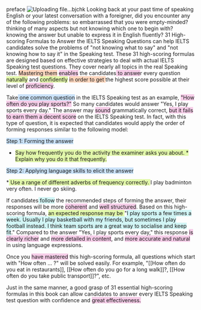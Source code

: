 preface
![Uploading file...bjchk]()
Looking back at your past time of speaking English or your latest conversation with a foreigner, did you encounter any of the following problems: so embarrassed that you were empty-minded? thinking of many aspects but not knowing which one to begin with? knowing the answer but unable to express it in English fluently? 31 High-scoring Formulas to Answer the IELTS Speaking Questions can help IELTS candidates solve the problems of "not knowing what to say" and "not knowing how to say it" in the Speaking test. These 31 high-scoring formulas are designed based on effective strategies to deal with actual IELTS Speaking test questions. They cover nearly all topics in the real Speaking test. <span style="background:rgba(255, 183, 139, 0.55)">Mastering them</span> <span style="background:rgba(240, 167, 216, 0.55)">enables</span> the candidates<span style="background:rgba(240, 167, 216, 0.55)"> to answe</span>r every question <span style="background:rgba(205, 244, 105, 0.55)">naturally</span> and <span style="background:rgba(205, 244, 105, 0.55)">confidently</span> <span style="background:rgba(255, 183, 139, 0.55)">in order to get </span>the highest score possible at their level of <span style="background:rgba(240, 167, 216, 0.55)">proficiency</span>. 

Take<span style="background:rgba(160, 204, 246, 0.55)"> one common question</span> in the IELTS Speaking test as an example, <span style="background:rgba(240, 167, 216, 0.55)">"How often do you play sports?"</span> So many candidates would answer "Yes, I play sports every day." The answer may <span style="background:rgba(240, 167, 216, 0.55)">sound</span> grammatically correct, <span style="background:rgba(240, 167, 216, 0.55)">but it fails to earn them a decent score</span> on the IELTS Speaking test. In fact, with this type of question, it is expected that candidates would apply the order of forming responses similar to the following model: 

<span style="background:rgba(160, 204, 246, 0.55)">Step 1: Forming the answer </span>

 * <span style="background:rgba(205, 244, 105, 0.55)">Say how frequently you do the activity the examiner asks you about. * Explain why you do it that frequently. </span>

<span style="background:rgba(160, 204, 246, 0.55)">Step 2: Applying language skills to elicit the answer </span>

 *<span style="background:rgba(205, 244, 105, 0.55)"> Use a range of different adverbs of frequency correctly. </span>I play badminton very often. I never go skiing. 

If candidates<span style="background:rgba(173, 239, 239, 0.55)"> follow</span> the recommended steps of forming the answer, their responses will be more <span style="background:rgba(240, 167, 216, 0.55)">coherent</span>  and <span style="background:rgba(240, 167, 216, 0.55)">well structured</span>. Based on this high-scoring formula, <span style="background:rgba(205, 244, 105, 0.55)">an expected response may be </span>"<span style="background:rgba(173, 239, 239, 0.55)">I play sports a few times a week. Usually I play basketball with my friends, but sometimes I play football instead. I think team sports are a great way to socialise and keep fit</span>." Compared to the answer "Yes, I play sports every day," this response <span style="background:rgba(240, 167, 216, 0.55)">is clearly richer</span> and <span style="background:rgba(240, 167, 216, 0.55)">more detailed in content</span>, and <span style="background:rgba(240, 167, 216, 0.55)">more accurate and natural</span> in using language expressions. 

Once you <span style="background:rgba(240, 167, 216, 0.55)">have mastered</span> this high-scoring formula, all questions which start with "How often ... ?" will be solved easily. For example, "[[How often do you eat in restaurants]], [[How often do you go for a long walk]]?, [[How often do you take public transport]]?", etc. 

Just in the same manner, a good grasp of 31 essential high-scoring formulas in this book can allow candidates to answer every IELTS Speaking test question with confidence and <span style="background:rgba(240, 167, 216, 0.55)">great effectiveness.</span> 
